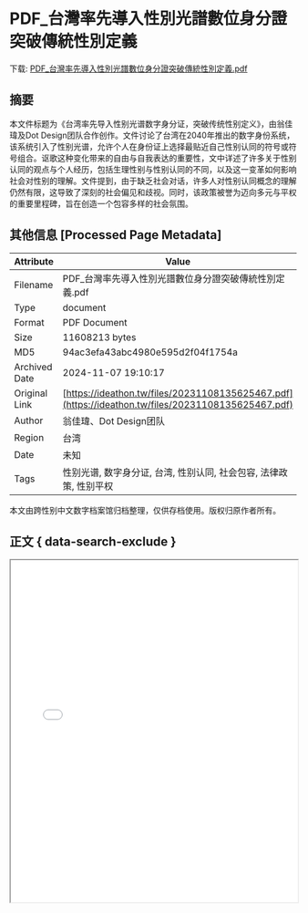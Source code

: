 # PDF_台灣率先導入性別光譜數位身分證突破傳統性別定義

<!-- tcd_download_link -->
下载: <a href="PDF_台灣率先導入性別光譜數位身分證突破傳統性別定義.pdf" download>PDF_台灣率先導入性別光譜數位身分證突破傳統性別定義.pdf</a>
<!-- tcd_download_link_end -->

## 摘要

<!-- tcd_abstract -->
本文件标题为《台湾率先导入性别光谱数字身分证，突破传统性别定义》，由翁佳瑋及Dot Design团队合作创作。文件讨论了台湾在2040年推出的数字身份系统，该系统引入了性别光谱，允许个人在身份证上选择最贴近自己性别认同的符号或符号组合。讴歌这种变化带来的自由与自我表达的重要性，文中详述了许多关于性别认同的观点与个人经历，包括生理性别与性别认同的不同，以及这一变革如何影响社会对性别的理解。文件提到，由于缺乏社会对话，许多人对性别认同概念的理解仍然有限，这导致了深刻的社会偏见和歧视。同时，该政策被誉为迈向多元与平权的重要里程碑，旨在创造一个包容多样的社会氛围。

<!-- tcd_abstract_end -->

## 其他信息 [Processed Page Metadata]

| Attribute       | Value                                  |
|-----------------|----------------------------------------|
| Filename        | PDF_台灣率先導入性別光譜數位身分證突破傳統性別定義.pdf                             |
| Type            | document                                 |
| Format          | PDF Document                               |
| Size            | 11608213 bytes                           |
| MD5             | 94ac3efa43abc4980e595d2f04f1754a                                  |
| Archived Date   | 2024-11-07 19:10:17                             |
| Original Link   | [https://ideathon.tw/files/20231108135625467.pdf](https://ideathon.tw/files/20231108135625467.pdf)                         |
| Author          | 翁佳瑋、Dot Design团队                               |
| Region          | 台湾                               |
| Date            | 未知                                 |
| Tags            | 性别光谱, 数字身分证, 台湾, 性别认同, 社会包容, 法律政策, 性别平权                                 |

本文由跨性别中文数字档案馆归档整理，仅供存档使用。版权归原作者所有。


## 正文 { data-search-exclude }

<!-- tcd_main_text -->
<iframe src="../PDF_台灣率先導入性別光譜數位身分證突破傳統性別定義.pdf" width="100%" height="600px">
    <p>无法显示PDF，请下载查看。</p>
</iframe>
<!-- tcd_main_text_end -->

